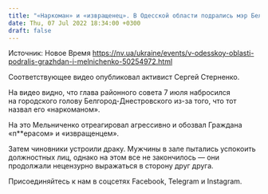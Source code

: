 ```yaml
---
title: "«Наркоман» и «извращенец». В Одесской области подрались мэр Белгород-Днестровского и председатель районного совета"
date: Thu, 07 Jul 2022 18:34:00 +0300
draft: false
---
```

Источник: Новое Время https://nv.ua/ukraine/events/v-odesskoy-oblasti-podralis-grazhdan-i-melnichenko-50254972.html


 Соответствующее видео опубликовал активист Сергей Стерненко.

На видео видно, что глава районного совета 7 июля набросился на городского голову Белгород-Днестровского из-за того, что тот назвал его «наркоманом».

На это Мельниченко отреагировал агрессивно и обозвал Граждана «п**ерасом» и «извращенцем».

Затем чиновники устроили драку. Мужчины в зале пытались успокоить должностных лиц, однако на этом все не закончилось — они продолжали нецензурно выражаться в сторону друг друга.

Присоединяйтесь к нам в соцсетях Facebook, Telegram и Instagram.
